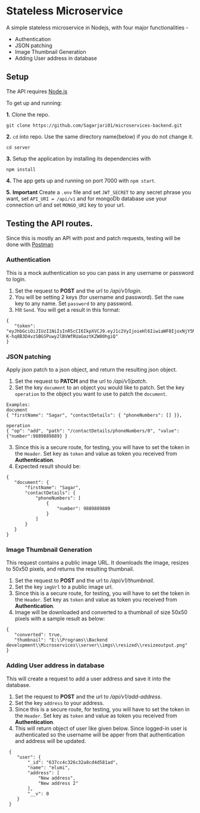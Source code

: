 # Stateless Microservice

A simple stateless microservice in Nodejs, with four major functionalities -

 * Authentication
 * JSON patching
 * Image Thumbnail Generation
 * Adding User address in database


## Setup

The API requires [Node.js](https://nodejs.org/en/download/)

To get up and running: 

**1.** Clone the repo.
```
git clone https://github.com/Sagarjari01/microservices-backend.git
```

**2.**  ```cd``` into repo. Use the same directory name(below) if you do not change it.
```
cd server
```

**3.**  Setup the application by installing its dependencies with
```
npm install
```

**4.**  The app gets up and running on port 7000 with ```npm start```.

**5.**  **Important** Create a ```.env``` file and set ```JWT_SECRET``` to any secret phrase you want, set ```API_URI = /api/v1``` and for mongoDb database use your connection url and set ```MONGO_URI``` key to your url.
 

## Testing the API routes.

Since this is mostly an API with post and patch requests, testing will be done with [Postman](https://www.getpostman.com/)

### Authentication
This is a mock authentication so you can pass in any username or password to login.
 1. Set the request to **POST** and the url to _/api/v1/login_. 
 2. You will be setting 2 keys (for username and password). Set the ```name``` key to any name. Set ```password``` to any password.
 3. Hit ```Send```. You will get a result in this format:
 ```
{
    "token": "eyJhbGciOiJIUzI1NiIsInR5cCI6IkpXVCJ9.eyJ1c2VyIjoieHl6IiwiaWF0IjoxNjY5MTIzNzc0fQ.z-K-hq8B3D4vzSBGSPuwy2lBVWfRUaGaztKZW80hgiQ"
}
 ```


 ### JSON patching
Apply json patch to a json object, and return the resulting json object.
 1. Set the request to **PATCH** and the url to _/api/v1/patch_.
 2. Set the key ```document``` to an object you would like to patch. Set the key ```operation``` to the object you want to use to patch the ```document```.
 ```
 Examples:
 document
 { "firstName": "Sagar", "contactDetails": { "phoneNumbers": [] }},

 operation
 { "op": "add", "path": "/contactDetails/phoneNumbers/0", "value": {"number":9889889889} }
 ```
 3. Since this is a secure route, for testing, you will have to set the token in the ```Header```. Set key as ```token``` and value as token you received from **Authentication**.
 4. Expected result should be:
 ```
 {
    "document": {
        "firstName": "Sagar",
        "contactDetails": {
            "phoneNumbers": [
                {
                    "number": 9889889889
                }
            ]
        }
    }
 }
 ```


 ### Image Thumbnail Generation
This request contains a public image URL. It downloads the image, resizes to 50x50 pixels, and returns the resulting thumbnail.
 1. Set the request to **POST** and the url to _/api/v1/thumbnail_.
 2. Set the key ```imgUrl``` to a public image url.
 3. Since this is a secure route, for testing, you will have to set the token in the ```Header```. Set key as ```token``` and value as token you received from **Authentication**.
 4. Image will be downloaded and converted to a thumbnail of size 50x50 pixels with a sample result as below:
 ```
 {
    "converted": true,
    "thumbnail": "E:\\Programs\\Backend development\\Microservices\\server\\imgs\\resized\\resizeoutput.png"
 }
```

 ### Adding User address in database
This will create a request to add a user address and save it into the database.
 1. Set the request to **POST** and the url to _/api/v1/add-address_.
 2. Set the key ```address``` to your address.
 3. Since this is a secure route, for testing, you will have to set the token in the ```Header```. Set key as ```token``` and value as token you received from **Authentication**.
 4. This will return object of user like given below. Since logged-in user is authenticated so the username will be apper from that authentication and address will be updated.

```
 {
    "user": {
        "_id": "637cc4c326c32a8cd4d581ad",
        "name": "elumi",
        "address": [
            "New address",
            "New address 2"
        ],
        "__v": 0
    }
 }
```